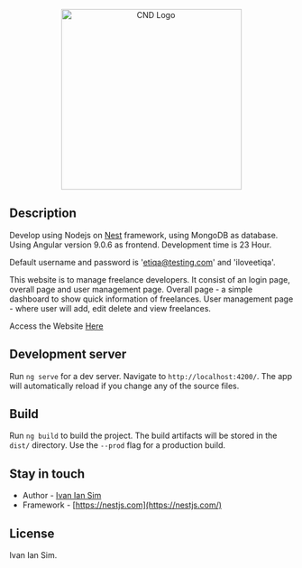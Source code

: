 <p align="center">
  <a href="http://etiqa.cnd.com.s3-website-ap-southeast-1.amazonaws.com/" target="blank"><img src="http://etiqa.cnd.com.s3-website-ap-southeast-1.amazonaws.com/assets/img/People-search-bro.png" width="320" alt="CND Logo" /></a>
</p>

## Description

Develop using Nodejs on [Nest](https://github.com/nestjs/nest) framework, using MongoDB as database.
Using Angular version 9.0.6 as frontend.
Development time is 23 Hour.

Default username and password is 'etiqa@testing.com' and 'iloveetiqa'.

This website is to manage freelance developers. 
It consist of an login page, overall page and user management page.
Overall page - a simple dashboard to show quick information of freelances.
User management page - where user will add, edit delete and view freelances.

Access the Website [Here](http://etiqa.cnd.com.s3-website-ap-southeast-1.amazonaws.com/)

## Development server

Run `ng serve` for a dev server. Navigate to `http://localhost:4200/`. The app will automatically reload if you change any of the source files.

## Build

Run `ng build` to build the project. The build artifacts will be stored in the `dist/` directory. Use the `--prod` flag for a production build.

## Stay in touch

- Author - [Ivan Ian Sim](https://www.linkedin.com/in/ivan-sim-1b3786121/)
- Framework - [https://nestjs.com](https://nestjs.com/)

## License

  Ivan Ian Sim.
